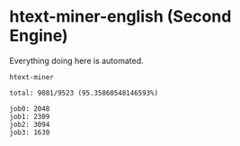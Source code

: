 # htext-miner-english (Second Engine)

Everything doing here is automated.

```
htext-miner

total: 9081/9523 (95.35860548146593%)

job0: 2048
job1: 2309
job2: 3094
job3: 1630
```